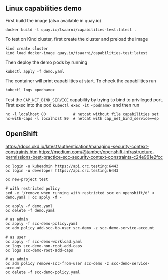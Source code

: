 
## Linux capabilities demo

First build the image (also available in quay.io)

```
docker build -t quay.io/tsaarni/capabilities-test:latest .
```

To test on Kind cluster, first create the cluster and preload the image

```
kind create cluster
kind load docker-image quay.io/tsaarni/capabilities-test:latest
```

Then deploy the demo pods by running

```
kubectl apply -f demo.yaml
```

The container will print capabilities at start.
To check the capabilities run

```
kubectl logs <podname>
```

Test the `CAP_NET_BIND_SERVICE` capability by trying to bind to privileged port.
First exec into the pod `kubectl exec -it <podname>` and then run

```
nc -l localhost 80            # netcat without file capabilities set
nc-with-caps -l localhost 80  # netcat with cap_net_bind_service=+ep
```

## OpenShift

https://docs.okd.io/latest/authentication/managing-security-context-constraints.htm
https://medium.com/@tamber/openshift-infrastructure-permissions-best-practice-scc-security-context-constraints-c24e961e2fcc


```
oc login -u kubeadmin https://api.crc.testing:6443
oc login -u developer https://api.crc.testing:6443
```

```
oc new-project test

# with restricted policy
sed -e '/remove when running with restricted scc on openshift/d' < demo.yaml | oc apply -f -

oc apply -f demo.yaml
oc delete -f demo.yaml

# as admin
oc apply -f scc-demo-policy.yaml
oc adm policy add-scc-to-user scc-demo -z scc-demo-service-account

# as user
oc apply -f scc-demo-workload.yaml
oc logs scc-demo-non-root-add-caps
oc logs scc-demo-root-add-caps

# as admin
oc adm policy remove-scc-from-user scc-demo -z scc-demo-service-account
oc delete -f scc-demo-policy.yaml

```
